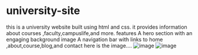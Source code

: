 # university-site
this is a university website built using html and css. 
it provides information about courses ,faculty,campuslife,and more.
features
A hero section with an engaging background image
A navigation bar with links to home ,about,course,blog,and contact
here is the image....
![image](https://github.com/user-attachments/assets/85a6a7d3-5e35-45ad-87c7-d9b563f9dbbc)
![image](https://github.com/user-attachments/assets/a401e81c-38d2-4edb-88dc-fa4d1af5ae29)


